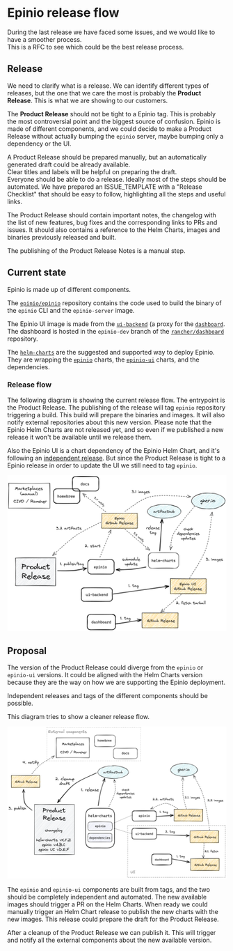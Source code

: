 # Epinio release flow

During the last release we have faced some issues, and we would like to have a smoother process.  
This is a RFC to see which could be the best release process.

## Release

We need to clarify what is a release. We can identify different types of releases, but the one that we care the most is probably the **Product Release**. This is what we are showing to our customers.

The **Product Release** should not be tight to a Epinio tag. This is probably the most controversial point and the biggest source of confusion. Epinio is made of different components, and we could decide to make a Product Release without actually bumping the `epinio` server, maybe bumping only a dependency or the UI.

A Product Release should be prepared manually, but an automatically generated draft could be already available.  
Clear titles and labels will be helpful on preparing the draft.  
Everyone should be able to do a release. Ideally most of the steps should be automated. We have prepared an ISSUE_TEMPLATE with a "Release Checklist" that should be easy to follow, highlighting all the steps and useful links.

The Product Release should contain important notes, the changelog with the list of new features, bug fixes and the corresponding links to PRs and issues.
It should also contains a reference to the Helm Charts, images and binaries previously released and built.

The publishing of the Product Release Notes is a manual step.  


## Current state

Epinio is made up of different components.

The [`epinio/epinio`](https://github.com/epinio/epinio) repository contains the code used to build the binary of the `epinio` CLI and the `epinio-server` image.

The Epinio UI image is made from the [`ui-backend`](https://github.com/epinio/ui-backend) (a proxy for the [`dashboard`](https://github.com/epinio/ui). The dashboard is hosted in the `epinio-dev` branch of the [`rancher/dashboard`](https://github.com/rancher/dashboard) repository.

The [`helm-charts`](https://github.com/epinio/helm-charts) are the suggested and supported way to deploy Epinio. They are wrapping the [`epinio`](https://artifacthub.io/packages/helm/epinio/epinio) charts, the [`epinio-ui`](https://artifacthub.io/packages/helm/epinio/epinio-ui) charts, and the dependencies.


### Release flow

The following diagram is showing the current release flow. The entrypoint is the Product Release. The publishing of the release will tag `epinio` repository triggering a build. This build will prepare the binaries and images. It will also notify external repositories about this new version. Please note that the Epinio Helm Charts are not released yet, and so even if we published a new release it won't be available until we release them.  

Also the Epinio UI is a chart dependency of the Epinio Helm Chart, and it's following an [independent release](https://github.com/epinio/ui/tree/dev/docs/developer#standalone-1). But since the Product Release is tight to a Epinio release in order to update the UI we still need to tag `epinio`.

![current-release](current-release.png)


## Proposal

The version of the Product Release could diverge from the `epinio` or `epinio-ui` versions. It could be aligned with the Helm Charts version because they are the way on how we are supporting the Epinio deployment.

Independent releases and tags of the different components should be possible.

This diagram tries to show a cleaner release flow.

![future-release](future-release.png)

The `epinio` and `epinio-ui` components are built from tags, and the two should be completely independent and automated. The new available images should trigger a PR on the Helm Charts. When ready we could manually trigger an Helm Chart release to publish the new charts with the new images. This release could prepare the draft for the Product Release.

After a cleanup of the Product Release we can publish it. This will trigger and notify all the external components about the new available version.
